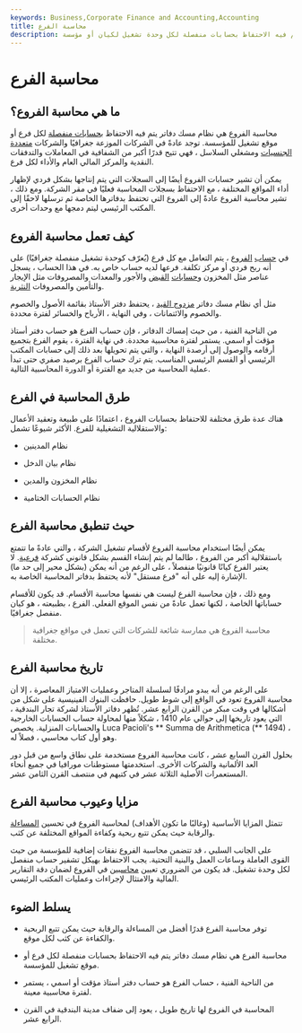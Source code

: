 ```yaml
---
keywords: Business,Corporate Finance and Accounting,Accounting
title: محاسبة الفرع
description: محاسبة الفروع هي نظام يتم فيه الاحتفاظ بحسابات منفصلة لكل وحدة تشغيل لكيان أو مؤسسة.
---
```


# محاسبة الفرع
## ما هي محاسبة الفروع؟

محاسبة الفروع هي نظام مسك دفاتر يتم فيه الاحتفاظ [بحسابات منفصلة](/separateaccount) لكل فرع أو موقع تشغيل للمؤسسة. توجد عادةً في الشركات الموزعة جغرافيًا والشركات [متعددة الجنسيات](/multinationalcorporation) ومشغلي السلاسل ، فهي تتيح قدرًا أكبر من الشفافية في المعاملات والتدفقات النقدية والمركز المالي العام والأداء لكل فرع.

يمكن أن تشير حسابات الفروع أيضًا إلى السجلات التي يتم إنتاجها بشكل فردي لإظهار أداء المواقع المختلفة ، مع الاحتفاظ بسجلات المحاسبة فعليًا في مقر الشركة. ومع ذلك ، تشير محاسبة الفروع عادةً إلى الفروع التي تحتفظ بدفاترها الخاصة ثم ترسلها لاحقًا إلى المكتب الرئيسي ليتم دمجها مع وحدات أخرى.

## كيف تعمل محاسبة الفروع

في [حساب](/accounting) [الفروع](/accounting) ، يتم التعامل مع كل فرع (يُعرّف كوحدة تشغيل منفصلة جغرافيًا) على أنه ربح فردي أو مركز تكلفة. فرعها لديه حساب خاص به. في هذا الحساب ، يسجل عناصر مثل المخزون [وحسابات](/accountsreceivable) [القبض](/accountsreceivable) والأجور والمعدات والمصروفات مثل الإيجار والتأمين والمصروفات [النثرية](/pettycash).

مثل أي نظام مسك دفاتر [مزدوج القيد](/double-entry) ، يحتفظ دفتر الأستاذ بقائمة الأصول والخصوم والخصوم والائتمانات ، وفي النهاية ، الأرباح والخسائر لفترة محددة.

من الناحية الفنية ، من حيث إمساك الدفاتر ، فإن حساب الفرع هو حساب دفتر أستاذ مؤقت أو اسمي. يستمر لفترة محاسبية محددة. في نهاية الفترة ، يقوم الفرع بتجميع أرقامه والوصول إلى أرصدة النهاية ، والتي يتم تحويلها بعد ذلك إلى حسابات المكتب الرئيسي أو القسم الرئيسي المناسب. يتم ترك حساب الفرع برصيد صفري حتى تبدأ عملية المحاسبة من جديد مع الفترة أو الدورة المحاسبية التالية.

## طرق المحاسبة في الفرع

هناك عدة طرق مختلفة للاحتفاظ بحسابات الفروع ، اعتمادًا على طبيعة وتعقيد الأعمال والاستقلالية التشغيلية للفرع. الأكثر شيوعًا تشمل:

- نظام المدينين

- نظام بيان الدخل

- نظام المخزون والمدين

- نظام الحسابات الختامية

## حيث تنطبق محاسبة الفرع

يمكن أيضًا استخدام محاسبة الفروع لأقسام تشغيل الشركة ، والتي عادةً ما تتمتع باستقلالية أكبر من الفروع ، طالما لم يتم إنشاء القسم بشكل قانوني كشركة [فرعية](/subsidiary). لا يعتبر الفرع كيانًا قانونيًا منفصلاً ، على الرغم من أنه يمكن (بشكل محير إلى حد ما) الإشارة إليه على أنه "فرع مستقل" لأنه يحتفظ بدفاتر المحاسبة الخاصة به.

ومع ذلك ، فإن محاسبة الفرع ليست هي نفسها محاسبة الأقسام. قد يكون للأقسام حساباتها الخاصة ، لكنها تعمل عادةً من نفس الموقع الفعلي. الفرع ، بطبيعته ، هو كيان منفصل جغرافيًا.

> محاسبة الفروع هي ممارسة شائعة للشركات التي تعمل في مواقع جغرافية مختلفة.

>

## تاريخ محاسبة الفرع

على الرغم من أنه يبدو مرادفًا لسلسلة المتاجر وعمليات الامتياز المعاصرة ، إلا أن محاسبة الفروع تعود في الواقع إلى شوط طويل. حافظت البنوك الفينيسية على شكل من أشكالها في وقت مبكر من القرن الرابع عشر. تُظهر دفاتر الأستاذ لشركة تجار البندقية ، التي يعود تاريخها إلى حوالي عام 1410 ، شكلاً منها لمحاولة حساب الحسابات الخارجية والحسابات المنزلية. يخصص Luca Pacioli's ** Summa de Arithmetica (** 1494) ، وهو أول كتاب محاسبي ، فصلاً له.

بحلول القرن السابع عشر ، كانت محاسبة الفروع مستخدمة على نطاق واسع من قبل دور العد الألمانية والشركات الأخرى. استخدمتها مستوطنات مورافيا في جميع أنحاء المستعمرات الأصلية الثلاثة عشر في كتبهم في منتصف القرن الثامن عشر.

## مزايا وعيوب محاسبة الفرع

تتمثل المزايا الأساسية (وغالبًا ما تكون الأهداف) لمحاسبة الفروع في تحسين [المساءلة](/accountability) والرقابة حيث يمكن تتبع ربحية وكفاءة المواقع المختلفة عن كثب.

على الجانب السلبي ، قد تتضمن محاسبة الفروع نفقات إضافية للمؤسسة من حيث القوى العاملة وساعات العمل والبنية التحتية. يجب الاحتفاظ بهيكل تشفير حساب منفصل لكل وحدة تشغيل. قد يكون من الضروري تعيين [محاسبين](/accountant) في الفروع لضمان دقة التقارير المالية والامتثال لإجراءات وعمليات المكتب الرئيسي.

## يسلط الضوء

- توفر محاسبة الفرع قدرًا أفضل من المساءلة والرقابة حيث يمكن تتبع الربحية والكفاءة عن كثب لكل موقع.

- محاسبة الفرع هي نظام مسك دفاتر يتم فيه الاحتفاظ بحسابات منفصلة لكل فرع أو موقع تشغيل للمؤسسة.

- من الناحية الفنية ، حساب الفرع هو حساب دفتر أستاذ مؤقت أو اسمي ، يستمر لفترة محاسبية معينة.

- المحاسبة في الفروع لها تاريخ طويل ، يعود إلى ضفاف مدينة البندقية في القرن الرابع عشر.

